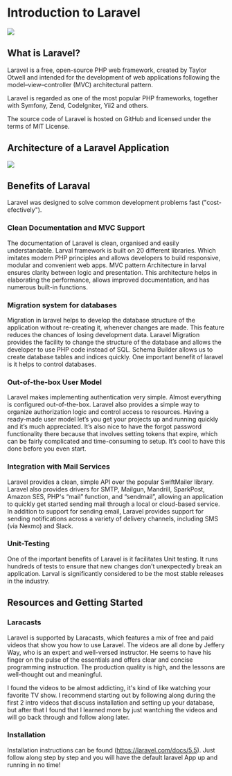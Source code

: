 # Introduction to Laravel

![](https://seeklogo.com/images/L/laravel-framework-logo-C10176EC8C-seeklogo.com.png)

## What is Laravel?

Laravel is a free, open-source PHP web framework, created by Taylor Otwell and intended for the development of web applications following the model–view–controller (MVC) architectural pattern. 

Laravel is regarded as one of the most popular PHP frameworks, together with Symfony, Zend, CodeIgniter, Yii2 and others.

The source code of Laravel is hosted on GitHub and licensed under the terms of MIT License.

## Architecture of a Laravel Application

![](https://www.google.com/url?sa=i&rct=j&q=&esrc=s&source=images&cd=&ved=0ahUKEwi-0ZC-o-DXAhVIx2MKHYPcCv8QjRwIBw&url=https%3A%2F%2Fstackoverflow.com%2Fquestions%2F33148455%2Fmvc-in-php-framework&psig=AOvVaw1Oxok1yftZR4raK_rWEoWF&ust=1511924413212624)

## Benefits of Laraval

Laravel was designed to solve common development problems fast ("cost-efectively").

### Clean Documentation and MVC Support

The documentation of Laravel is clean, organised and easily understandable. Larval framework is built on 20 different libraries. Which imitates modern PHP principles and allows developers to build responsive, modular and convenient web apps. MVC pattern Architecture in larval ensures clarity between logic and presentation. This architecture helps in elaborating the performance, allows improved documentation, and has numerous built-in functions.

### Migration system for databases

Migration in laravel helps to develop the database structure of the application without re-creating it, whenever changes are made. This feature reduces the chances of losing development data. Laravel Migration provides the facility to change the structure of the database and allows the developer to use PHP code instead of SQL. Schema Builder allows us to create database tables and indices quickly. One important benefit of laravel is it helps to control databases.

### Out-of-the-box User Model

Laravel makes implementing authentication very simple. Almost everything is configured out-of-the-box. Laravel also provides a simple way to organize authorization logic and control access to resources. Having a ready-made user model let’s you get your projects up and running quickly and it’s much appreciated. It’s also nice to have the forgot password functionality there because that involves setting tokens that expire, which can be fairly complicated and time-consuming to setup. It’s cool to have this done before you even start.

### Integration with Mail Services

Laravel provides a clean, simple API over the popular SwiftMailer library. Laravel also provides drivers for SMTP, Mailgun, Mandrill, SparkPost, Amazon SES, PHP's “mail” function, and “sendmail”, allowing an application to quickly get started sending mail through a local or cloud-based service. In addition to support for sending email, Laravel provides support for sending notifications across a variety of delivery channels, including SMS (via Nexmo) and Slack.

### Unit-Testing

One of the important benefits of Laravel is it facilitates Unit testing. It runs hundreds of tests to ensure that new changes don’t unexpectedly break an application. Larval is significantly considered to be the most stable releases in the industry.

## Resources and Getting Started

### Laracasts

Laravel is supported by Laracasts, which features a mix of free and paid videos that show you how to use Laravel. The videos are all done by Jeffery Way, who is an expert and well-versed instructor. He seems to have his finger on the pulse of the essentials and offers clear and concise programming instruction. The production quality is high, and the lessons are well-thought out and meaningful.

I found the videos to be almost addicting, it's kind of like watching your favorite TV show.  I recommend starting out by following along during the first 2 intro videos that discuss installation and setting up your database, but after that I found that I learned more by just wantching the videos and will go back through and follow along later.  

### Installation

Installation instructions can be found (https://laravel.com/docs/5.5).  Just follow along step by step and you will have the default laravel App up and running in no time!



